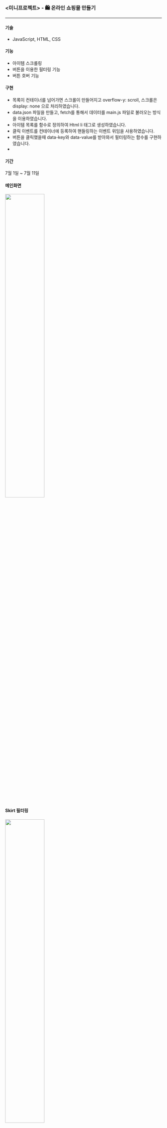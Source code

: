
### <미니프로젝트> - 🛍 온라인 쇼핑몰 만들기
---
#### 기술
- JavaScript, HTML, CSS

#### 기능
- 아이템 스크롤링
- 버튼을 이용한 필터링 기능
- 버튼 호버 기능

#### 구현
- 목록이 컨테이너를 넘어가면 스크롤이 만들어지고 overflow-y: scroll, 스크롤은 display: none 으로 처리하였습니다.
- data.json 파일을 만들고, fetch를 통해서 데이터를 main.js 파일로 불러오는 방식을 이용하였습니다.
- 아이템 목록를 함수로 정의하여 Html li 태그로 생성하였습니다.
- 클릭 이벤트를 컨테이너에 등록하여 핸들링하는 이벤트 위임을 사용하였습니다.
- 버튼을 클릭했을때 data-key와 data-value를 받아와서 필터링하는 함수를 구현하였습니다.
- 
#### 기간
7월 1일 ~ 7월 11일

#### 메인화면
<img src="https://user-images.githubusercontent.com/58972939/178279974-2874286d-026c-4414-81c2-89898ee397e0.png" width="50%" height="50%">

#### Skirt 필터링
<img src="https://user-images.githubusercontent.com/58972939/178286940-bf1117e3-6b75-4038-b69a-f72de2682a0a.png" width="50%" height="50%">

#### Color - Pink 필터링
<img src="https://user-images.githubusercontent.com/58972939/178287491-9ff9ab68-c384-4194-9253-269a1c4d5859.png" width="50%" height="50%">



#### ref
-https://developer.mozilla.org
